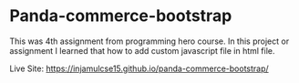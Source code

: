 # Panda-commerce-bootstrap
This was 4th assignment from programming hero course. In this project or assignment I learned that how to add custom javascript file in html file.

Live Site: https://injamulcse15.github.io/panda-commerce-bootstrap/